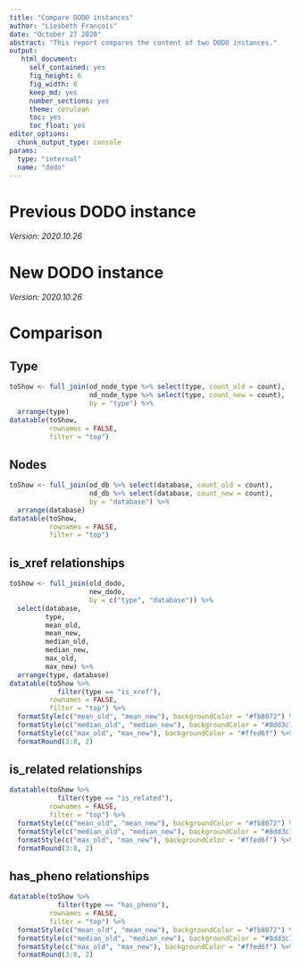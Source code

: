 ```yaml
---
title: "Compare DODO instances"
author: "Liesbeth François"
date: "October 27 2020"
abstract: "This report compares the content of two DODO instances."
output: 
   html_document: 
     self_contained: yes
     fig_height: 6
     fig_width: 8
     keep_md: yes
     number_sections: yes
     theme: cerulean
     toc: yes
     toc_float: yes
editor_options: 
  chunk_output_type: console
params:
  type: "internal"
  name: "dodo"
---
```




# Previous DODO instance



*Version: 2020.10.26*

# New DODO instance



*Version: 2020.10.26*

# Comparison 

## Type


```r
toShow <- full_join(od_node_type %>% select(type, count_old = count), 
                    nd_node_type %>% select(type, count_new = count),
                    by = "type") %>%
  arrange(type)
datatable(toShow, 
          rownames = FALSE,
          filter = "top") 
```

<!--html_preserve--><div id="htmlwidget-47ec3d6a04151a22df7c" style="width:100%;height:auto;" class="datatables html-widget"></div>
<script type="application/json" data-for="htmlwidget-47ec3d6a04151a22df7c">{"x":{"filter":"top","filterHTML":"<tr>\n  <td data-type=\"character\" style=\"vertical-align: top;\">\n    <div class=\"form-group has-feedback\" style=\"margin-bottom: auto;\">\n      <input type=\"search\" placeholder=\"All\" class=\"form-control\" style=\"width: 100%;\"/>\n      <span class=\"glyphicon glyphicon-remove-circle form-control-feedback\"><\/span>\n    <\/div>\n  <\/td>\n  <td data-type=\"integer\" style=\"vertical-align: top;\">\n    <div class=\"form-group has-feedback\" style=\"margin-bottom: auto;\">\n      <input type=\"search\" placeholder=\"All\" class=\"form-control\" style=\"width: 100%;\"/>\n      <span class=\"glyphicon glyphicon-remove-circle form-control-feedback\"><\/span>\n    <\/div>\n    <div style=\"display: none; position: absolute; width: 200px;\">\n      <div data-min=\"1\" data-max=\"432520\"><\/div>\n      <span style=\"float: left;\"><\/span>\n      <span style=\"float: right;\"><\/span>\n    <\/div>\n  <\/td>\n  <td data-type=\"integer\" style=\"vertical-align: top;\">\n    <div class=\"form-group has-feedback\" style=\"margin-bottom: auto;\">\n      <input type=\"search\" placeholder=\"All\" class=\"form-control\" style=\"width: 100%;\"/>\n      <span class=\"glyphicon glyphicon-remove-circle form-control-feedback\"><\/span>\n    <\/div>\n    <div style=\"display: none; position: absolute; width: 200px;\">\n      <div data-min=\"1\" data-max=\"444906\"><\/div>\n      <span style=\"float: left;\"><\/span>\n      <span style=\"float: right;\"><\/span>\n    <\/div>\n  <\/td>\n<\/tr>","data":[["Concept","Concept || Disease","Concept || Phenotype","Database","Synonym","System"],[2,432520,18354,58,410499,1],[2,444906,19050,62,416299,1]],"container":"<table class=\"display\">\n  <thead>\n    <tr>\n      <th>type<\/th>\n      <th>count_old<\/th>\n      <th>count_new<\/th>\n    <\/tr>\n  <\/thead>\n<\/table>","options":{"columnDefs":[{"className":"dt-right","targets":[1,2]}],"order":[],"autoWidth":false,"orderClasses":false,"orderCellsTop":true}},"evals":[],"jsHooks":[]}</script><!--/html_preserve-->

## Nodes


```r
toShow <- full_join(od_db %>% select(database, count_old = count), 
                    nd_db %>% select(database, count_new = count),
                    by = "database") %>%
  arrange(database)
datatable(toShow, 
          rownames = FALSE,
          filter = "top") 
```

<!--html_preserve--><div id="htmlwidget-ff5019418b8f25b1e8b4" style="width:100%;height:auto;" class="datatables html-widget"></div>
<script type="application/json" data-for="htmlwidget-ff5019418b8f25b1e8b4">{"x":{"filter":"top","filterHTML":"<tr>\n  <td data-type=\"character\" style=\"vertical-align: top;\">\n    <div class=\"form-group has-feedback\" style=\"margin-bottom: auto;\">\n      <input type=\"search\" placeholder=\"All\" class=\"form-control\" style=\"width: 100%;\"/>\n      <span class=\"glyphicon glyphicon-remove-circle form-control-feedback\"><\/span>\n    <\/div>\n  <\/td>\n  <td data-type=\"integer\" style=\"vertical-align: top;\">\n    <div class=\"form-group has-feedback\" style=\"margin-bottom: auto;\">\n      <input type=\"search\" placeholder=\"All\" class=\"form-control\" style=\"width: 100%;\"/>\n      <span class=\"glyphicon glyphicon-remove-circle form-control-feedback\"><\/span>\n    <\/div>\n    <div style=\"display: none; position: absolute; width: 200px;\">\n      <div data-min=\"1\" data-max=\"71683\"><\/div>\n      <span style=\"float: left;\"><\/span>\n      <span style=\"float: right;\"><\/span>\n    <\/div>\n  <\/td>\n  <td data-type=\"integer\" style=\"vertical-align: top;\">\n    <div class=\"form-group has-feedback\" style=\"margin-bottom: auto;\">\n      <input type=\"search\" placeholder=\"All\" class=\"form-control\" style=\"width: 100%;\"/>\n      <span class=\"glyphicon glyphicon-remove-circle form-control-feedback\"><\/span>\n    <\/div>\n    <div style=\"display: none; position: absolute; width: 200px;\">\n      <div data-min=\"1\" data-max=\"74094\"><\/div>\n      <span style=\"float: left;\"><\/span>\n      <span style=\"float: right;\"><\/span>\n    <\/div>\n  <\/td>\n<\/tr>","data":[["ClinVar","COHD","Cortellis_condition","Cortellis_indication","DC","DECIPHER","DERMO","DO","DOID","EFO","EV","Fyler","GARD","GTR","HGNC","HP","ICD10","ICD10CM","ICD11","ICD9","ICD9CM","IDO","KEGG","MedDRA","MEDDRA","MedGen","MedlinePlus","MeSH","MetaBase_disease","MFOMD","MONDO","MP","MTH","NCIm","NCIt","NCIT","NDFRT","NIFSTD","OAE","OBI","OGMS","OMIM","OMIMPS","OMIT","OMOP","ONCOTREE","OROD","ORPHA","PATO","PMID","Reactome","SCDO","SNOMEDCT","SNOMEDCT_2010_1_31","SNOMEDCT_2018_03_01","SNOMEDCT_2020_03_01","SNOMEDCT_US_2018_03_01","SNOMEDCT_US_2019_09_01","SNOMEDCT_US_2020_03_01","SNOMEDCT_US_2020_09_01","UMLS","UniProt"],[12481,1591,6184,3630,148,47,1,11418,11652,12500,2,1,7657,16734,47,18354,46530,44777,null,4016,2234,2,38,1621,2090,63367,2,11473,1596,3,21653,10,1,8,10090,3,1,26,1,2,2,24524,421,null,null,2,1,9915,1,57,1,null,47747,26,1,1,8,4790,8,2,71683,1],[13746,1585,6260,3646,148,47,1,11418,11652,12885,2,1,7652,21968,47,19050,46530,44777,2,4010,2234,2,38,1619,2092,65112,2,11477,1609,3,22155,8,1,8,10150,3,1,26,1,2,2,25256,476,1,1,2,1,10006,1,64,1,2,47895,26,1,1,8,4790,8,2,74094,1]],"container":"<table class=\"display\">\n  <thead>\n    <tr>\n      <th>database<\/th>\n      <th>count_old<\/th>\n      <th>count_new<\/th>\n    <\/tr>\n  <\/thead>\n<\/table>","options":{"columnDefs":[{"className":"dt-right","targets":[1,2]}],"order":[],"autoWidth":false,"orderClasses":false,"orderCellsTop":true}},"evals":[],"jsHooks":[]}</script><!--/html_preserve-->

## is_xref relationships


```r
toShow <- full_join(old_dodo,
                    new_dodo,
                    by = c("type", "database")) %>%
  select(database,
         type, 
         mean_old,
         mean_new,
         median_old,
         median_new,
         max_old,
         max_new) %>%
  arrange(type, database)
datatable(toShow %>%
            filter(type == "is_xref"),
          rownames = FALSE,
          filter = "top") %>%
  formatStyle(c("mean_old", "mean_new"), backgroundColor = "#fb8072") %>%
  formatStyle(c("median_old", "median_new"), backgroundColor = "#8dd3c7") %>%
  formatStyle(c("max_old", "max_new"), backgroundColor = "#ffed6f") %>%
  formatRound(3:8, 2)
```

<!--html_preserve--><div id="htmlwidget-87be7d36cac6a29c45f7" style="width:100%;height:auto;" class="datatables html-widget"></div>
<script type="application/json" data-for="htmlwidget-87be7d36cac6a29c45f7">{"x":{"filter":"top","filterHTML":"<tr>\n  <td data-type=\"character\" style=\"vertical-align: top;\">\n    <div class=\"form-group has-feedback\" style=\"margin-bottom: auto;\">\n      <input type=\"search\" placeholder=\"All\" class=\"form-control\" style=\"width: 100%;\"/>\n      <span class=\"glyphicon glyphicon-remove-circle form-control-feedback\"><\/span>\n    <\/div>\n  <\/td>\n  <td data-type=\"disabled\" style=\"vertical-align: top;\">\n    <div class=\"form-group has-feedback\" style=\"margin-bottom: auto;\">\n      <input type=\"search\" placeholder=\"All\" class=\"form-control\" style=\"width: 100%;\"/>\n      <span class=\"glyphicon glyphicon-remove-circle form-control-feedback\"><\/span>\n    <\/div>\n  <\/td>\n  <td data-type=\"number\" style=\"vertical-align: top;\">\n    <div class=\"form-group has-feedback\" style=\"margin-bottom: auto;\">\n      <input type=\"search\" placeholder=\"All\" class=\"form-control\" style=\"width: 100%;\"/>\n      <span class=\"glyphicon glyphicon-remove-circle form-control-feedback\"><\/span>\n    <\/div>\n    <div style=\"display: none; position: absolute; width: 200px;\">\n      <div data-min=\"2\" data-max=\"10.3097926503798\" data-scale=\"15\"><\/div>\n      <span style=\"float: left;\"><\/span>\n      <span style=\"float: right;\"><\/span>\n    <\/div>\n  <\/td>\n  <td data-type=\"number\" style=\"vertical-align: top;\">\n    <div class=\"form-group has-feedback\" style=\"margin-bottom: auto;\">\n      <input type=\"search\" placeholder=\"All\" class=\"form-control\" style=\"width: 100%;\"/>\n      <span class=\"glyphicon glyphicon-remove-circle form-control-feedback\"><\/span>\n    <\/div>\n    <div style=\"display: none; position: absolute; width: 200px;\">\n      <div data-min=\"2\" data-max=\"10.3992248062016\" data-scale=\"15\"><\/div>\n      <span style=\"float: left;\"><\/span>\n      <span style=\"float: right;\"><\/span>\n    <\/div>\n  <\/td>\n  <td data-type=\"number\" style=\"vertical-align: top;\">\n    <div class=\"form-group has-feedback\" style=\"margin-bottom: auto;\">\n      <input type=\"search\" placeholder=\"All\" class=\"form-control\" style=\"width: 100%;\"/>\n      <span class=\"glyphicon glyphicon-remove-circle form-control-feedback\"><\/span>\n    <\/div>\n    <div style=\"display: none; position: absolute; width: 200px;\">\n      <div data-min=\"2\" data-max=\"8\"><\/div>\n      <span style=\"float: left;\"><\/span>\n      <span style=\"float: right;\"><\/span>\n    <\/div>\n  <\/td>\n  <td data-type=\"number\" style=\"vertical-align: top;\">\n    <div class=\"form-group has-feedback\" style=\"margin-bottom: auto;\">\n      <input type=\"search\" placeholder=\"All\" class=\"form-control\" style=\"width: 100%;\"/>\n      <span class=\"glyphicon glyphicon-remove-circle form-control-feedback\"><\/span>\n    <\/div>\n    <div style=\"display: none; position: absolute; width: 200px;\">\n      <div data-min=\"2\" data-max=\"8\"><\/div>\n      <span style=\"float: left;\"><\/span>\n      <span style=\"float: right;\"><\/span>\n    <\/div>\n  <\/td>\n  <td data-type=\"integer\" style=\"vertical-align: top;\">\n    <div class=\"form-group has-feedback\" style=\"margin-bottom: auto;\">\n      <input type=\"search\" placeholder=\"All\" class=\"form-control\" style=\"width: 100%;\"/>\n      <span class=\"glyphicon glyphicon-remove-circle form-control-feedback\"><\/span>\n    <\/div>\n    <div style=\"display: none; position: absolute; width: 200px;\">\n      <div data-min=\"2\" data-max=\"204\"><\/div>\n      <span style=\"float: left;\"><\/span>\n      <span style=\"float: right;\"><\/span>\n    <\/div>\n  <\/td>\n  <td data-type=\"integer\" style=\"vertical-align: top;\">\n    <div class=\"form-group has-feedback\" style=\"margin-bottom: auto;\">\n      <input type=\"search\" placeholder=\"All\" class=\"form-control\" style=\"width: 100%;\"/>\n      <span class=\"glyphicon glyphicon-remove-circle form-control-feedback\"><\/span>\n    <\/div>\n    <div style=\"display: none; position: absolute; width: 200px;\">\n      <div data-min=\"2\" data-max=\"206\"><\/div>\n      <span style=\"float: left;\"><\/span>\n      <span style=\"float: right;\"><\/span>\n    <\/div>\n  <\/td>\n<\/tr>","data":[["ClinVar","Cortellis_condition","Cortellis_indication","DO","DOID","EFO","GARD","MEDDRA","MedGen","MeSH","MetaBase_disease","MONDO","NCIt","OMIM","ORPHA","SNOMEDCT","UMLS"],["is_xref","is_xref","is_xref","is_xref","is_xref","is_xref","is_xref","is_xref","is_xref","is_xref","is_xref","is_xref","is_xref","is_xref","is_xref","is_xref","is_xref"],[4.64175022789426,5.48331047096479,5.90962400827872,4.38918700010124,4.38576627577841,8.56653865419937,2.01342532164833,2,3.40558966023324,8.33128609405078,4.04887218045113,5.00619356058815,4.06046894282188,6.07181238805348,10.3097926503798,2.86200215285253,3.6536582367944],[4.61188345077128,5.48047229791099,5.9113706630024,4.39165654110976,4.38799029518803,8.52890008942362,2.01341531581889,2,3.38035999508539,8.33354714560616,4.047234307023,4.95420837968113,4.05459564461712,6.03695318185494,10.3992248062016,2.86642987837692,3.6481622533865],[4,6,6,4,4,6,2,2,2,6,4,4,4,4,8,2,2],[4,6,6,4,4,6,2,2,2,6,4,4,4,4,8,2,2],[92,8,18,76,76,204,6,2,48,92,8,24,12,64,204,8,52],[92,8,18,76,76,206,6,2,48,92,8,34,12,64,206,8,52]],"container":"<table class=\"display\">\n  <thead>\n    <tr>\n      <th>database<\/th>\n      <th>type<\/th>\n      <th>mean_old<\/th>\n      <th>mean_new<\/th>\n      <th>median_old<\/th>\n      <th>median_new<\/th>\n      <th>max_old<\/th>\n      <th>max_new<\/th>\n    <\/tr>\n  <\/thead>\n<\/table>","options":{"columnDefs":[{"targets":2,"render":"function(data, type, row, meta) { return DTWidget.formatRound(data, 2, 3, \",\", \".\"); }"},{"targets":3,"render":"function(data, type, row, meta) { return DTWidget.formatRound(data, 2, 3, \",\", \".\"); }"},{"targets":4,"render":"function(data, type, row, meta) { return DTWidget.formatRound(data, 2, 3, \",\", \".\"); }"},{"targets":5,"render":"function(data, type, row, meta) { return DTWidget.formatRound(data, 2, 3, \",\", \".\"); }"},{"targets":6,"render":"function(data, type, row, meta) { return DTWidget.formatRound(data, 2, 3, \",\", \".\"); }"},{"targets":7,"render":"function(data, type, row, meta) { return DTWidget.formatRound(data, 2, 3, \",\", \".\"); }"},{"className":"dt-right","targets":[2,3,4,5,6,7]}],"order":[],"autoWidth":false,"orderClasses":false,"orderCellsTop":true,"rowCallback":"function(row, data) {\nvar value=data[2]; $(this.api().cell(row, 2).node()).css({'background-color':'#fb8072'});\nvar value=data[3]; $(this.api().cell(row, 3).node()).css({'background-color':'#fb8072'});\nvar value=data[4]; $(this.api().cell(row, 4).node()).css({'background-color':'#8dd3c7'});\nvar value=data[5]; $(this.api().cell(row, 5).node()).css({'background-color':'#8dd3c7'});\nvar value=data[6]; $(this.api().cell(row, 6).node()).css({'background-color':'#ffed6f'});\nvar value=data[7]; $(this.api().cell(row, 7).node()).css({'background-color':'#ffed6f'});\n}"}},"evals":["options.columnDefs.0.render","options.columnDefs.1.render","options.columnDefs.2.render","options.columnDefs.3.render","options.columnDefs.4.render","options.columnDefs.5.render","options.rowCallback"],"jsHooks":[]}</script><!--/html_preserve-->

## is_related relationships


```r
datatable(toShow %>%
            filter(type == "is_related"),
          rownames = FALSE,
          filter = "top") %>%
  formatStyle(c("mean_old", "mean_new"), backgroundColor = "#fb8072") %>%
  formatStyle(c("median_old", "median_new"), backgroundColor = "#8dd3c7") %>%
  formatStyle(c("max_old", "max_new"), backgroundColor = "#ffed6f") %>%
  formatRound(3:8, 2)
```

<!--html_preserve--><div id="htmlwidget-1508cbe0d5fcbbd3eb10" style="width:100%;height:auto;" class="datatables html-widget"></div>
<script type="application/json" data-for="htmlwidget-1508cbe0d5fcbbd3eb10">{"x":{"filter":"top","filterHTML":"<tr>\n  <td data-type=\"character\" style=\"vertical-align: top;\">\n    <div class=\"form-group has-feedback\" style=\"margin-bottom: auto;\">\n      <input type=\"search\" placeholder=\"All\" class=\"form-control\" style=\"width: 100%;\"/>\n      <span class=\"glyphicon glyphicon-remove-circle form-control-feedback\"><\/span>\n    <\/div>\n  <\/td>\n  <td data-type=\"disabled\" style=\"vertical-align: top;\">\n    <div class=\"form-group has-feedback\" style=\"margin-bottom: auto;\">\n      <input type=\"search\" placeholder=\"All\" class=\"form-control\" style=\"width: 100%;\"/>\n      <span class=\"glyphicon glyphicon-remove-circle form-control-feedback\"><\/span>\n    <\/div>\n  <\/td>\n  <td data-type=\"number\" style=\"vertical-align: top;\">\n    <div class=\"form-group has-feedback\" style=\"margin-bottom: auto;\">\n      <input type=\"search\" placeholder=\"All\" class=\"form-control\" style=\"width: 100%;\"/>\n      <span class=\"glyphicon glyphicon-remove-circle form-control-feedback\"><\/span>\n    <\/div>\n    <div style=\"display: none; position: absolute; width: 200px;\">\n      <div data-min=\"2\" data-max=\"11.0406181890232\" data-scale=\"15\"><\/div>\n      <span style=\"float: left;\"><\/span>\n      <span style=\"float: right;\"><\/span>\n    <\/div>\n  <\/td>\n  <td data-type=\"number\" style=\"vertical-align: top;\">\n    <div class=\"form-group has-feedback\" style=\"margin-bottom: auto;\">\n      <input type=\"search\" placeholder=\"All\" class=\"form-control\" style=\"width: 100%;\"/>\n      <span class=\"glyphicon glyphicon-remove-circle form-control-feedback\"><\/span>\n    <\/div>\n    <div style=\"display: none; position: absolute; width: 200px;\">\n      <div data-min=\"2\" data-max=\"11.0732673267327\" data-scale=\"15\"><\/div>\n      <span style=\"float: left;\"><\/span>\n      <span style=\"float: right;\"><\/span>\n    <\/div>\n  <\/td>\n  <td data-type=\"number\" style=\"vertical-align: top;\">\n    <div class=\"form-group has-feedback\" style=\"margin-bottom: auto;\">\n      <input type=\"search\" placeholder=\"All\" class=\"form-control\" style=\"width: 100%;\"/>\n      <span class=\"glyphicon glyphicon-remove-circle form-control-feedback\"><\/span>\n    <\/div>\n    <div style=\"display: none; position: absolute; width: 200px;\">\n      <div data-min=\"2\" data-max=\"6\"><\/div>\n      <span style=\"float: left;\"><\/span>\n      <span style=\"float: right;\"><\/span>\n    <\/div>\n  <\/td>\n  <td data-type=\"number\" style=\"vertical-align: top;\">\n    <div class=\"form-group has-feedback\" style=\"margin-bottom: auto;\">\n      <input type=\"search\" placeholder=\"All\" class=\"form-control\" style=\"width: 100%;\"/>\n      <span class=\"glyphicon glyphicon-remove-circle form-control-feedback\"><\/span>\n    <\/div>\n    <div style=\"display: none; position: absolute; width: 200px;\">\n      <div data-min=\"2\" data-max=\"6\"><\/div>\n      <span style=\"float: left;\"><\/span>\n      <span style=\"float: right;\"><\/span>\n    <\/div>\n  <\/td>\n  <td data-type=\"integer\" style=\"vertical-align: top;\">\n    <div class=\"form-group has-feedback\" style=\"margin-bottom: auto;\">\n      <input type=\"search\" placeholder=\"All\" class=\"form-control\" style=\"width: 100%;\"/>\n      <span class=\"glyphicon glyphicon-remove-circle form-control-feedback\"><\/span>\n    <\/div>\n    <div style=\"display: none; position: absolute; width: 200px;\">\n      <div data-min=\"2\" data-max=\"1782\"><\/div>\n      <span style=\"float: left;\"><\/span>\n      <span style=\"float: right;\"><\/span>\n    <\/div>\n  <\/td>\n  <td data-type=\"integer\" style=\"vertical-align: top;\">\n    <div class=\"form-group has-feedback\" style=\"margin-bottom: auto;\">\n      <input type=\"search\" placeholder=\"All\" class=\"form-control\" style=\"width: 100%;\"/>\n      <span class=\"glyphicon glyphicon-remove-circle form-control-feedback\"><\/span>\n    <\/div>\n    <div style=\"display: none; position: absolute; width: 200px;\">\n      <div data-min=\"2\" data-max=\"1786\"><\/div>\n      <span style=\"float: left;\"><\/span>\n      <span style=\"float: right;\"><\/span>\n    <\/div>\n  <\/td>\n<\/tr>","data":[["ClinVar","COHD","Cortellis_condition","Cortellis_indication","DC","DECIPHER","DERMO","DO","DOID","EFO","EV","GARD","GTR","HGNC","ICD10","ICD10CM","ICD11","ICD9","ICD9CM","IDO","KEGG","MedDRA","MEDDRA","MedGen","MedlinePlus","MFOMD","MONDO","MP","MTH","NCIm","NCIt","NDFRT","NIFSTD","OAE","OBI","OGMS","OMIMPS","OMIT","OMOP","ONCOTREE","OROD","ORPHA","PATO","PMID","Reactome","SCDO","SNOMEDCT","SNOMEDCT_2010_1_31","SNOMEDCT_2018_03_01","SNOMEDCT_2020_03_01","SNOMEDCT_US_2018_03_01","SNOMEDCT_US_2019_09_01","SNOMEDCT_US_2020_03_01","SNOMEDCT_US_2020_09_01","UMLS","UniProt"],["is_related","is_related","is_related","is_related","is_related","is_related","is_related","is_related","is_related","is_related","is_related","is_related","is_related","is_related","is_related","is_related","is_related","is_related","is_related","is_related","is_related","is_related","is_related","is_related","is_related","is_related","is_related","is_related","is_related","is_related","is_related","is_related","is_related","is_related","is_related","is_related","is_related","is_related","is_related","is_related","is_related","is_related","is_related","is_related","is_related","is_related","is_related","is_related","is_related","is_related","is_related","is_related","is_related","is_related","is_related","is_related"],[2.16687995904786,2.90006285355123,2.99494665918024,2.51533742331288,3.05405405405405,2,6,7.32350618583838,7.17304003069446,5.89310764051248,2,2.00137009761946,3.9956973825744,3.14893617021277,11.0406181890232,3.03448275862069,null,4.47758964143426,2.03312444046553,3,5.63157894736842,4.2828906732551,2.15555555555556,2.22377522894994,2,2,4.52792990142388,2.8,4,2,2.51338243218969,2,3.38461538461538,2,3,3,3.50118764845606,null,null,2,2,4.13656914893617,2,3.5,2,null,4.07373092326009,3.23076923076923,2,2,2,2.02045929018789,2,2,2.76564490508469,2],[2.16653934300993,2.90977917981073,2.99216125419933,2.51428571428571,3.08108108108108,2,6,7.32543755757337,7.17559790254508,6.10759839650146,2,2.00205655526992,3.99672250546249,3.14893617021277,11.0732673267327,3.03697548815953,2,4.48428927680798,2.03312444046553,3,5.63157894736842,4.286951144094,2.15094339622642,2.72383522339117,2,2,5.90168254611798,2.75,4,2,2.51346499102334,2,3.38461538461538,2,3,3,3.51260504201681,2,2,2,2,4.13956853459616,2,3.33333333333333,2,2,4.07206701498338,3.23076923076923,2,2,2,2.02045929018789,2,2,2.98220099848057,2],[2,2,2,2,4,2,6,6,6,4,2,2,4,4,6,2,null,4,2,3,6,4,2,2,2,2,4,2,4,2,2,2,4,2,3,3,4,null,null,2,2,2,2,4,2,null,4,4,2,2,2,2,2,2,2,2],[2,2,2,2,4,2,6,6,6,4,2,2,4,4,6,2,2,4,2,3,6,4,2,2,2,2,6,2,4,2,2,2,4,2,3,3,4,2,2,2,2,2,2,4,2,2,4,4,2,2,2,2,2,2,2,2],[14,4,12,10,4,2,6,126,126,132,2,4,4,6,1782,270,null,624,12,4,8,12,8,16,2,2,46,4,4,2,8,2,4,2,4,4,8,null,null,2,2,132,2,10,2,null,18,4,2,2,2,12,2,2,20,2],[14,4,12,10,4,2,6,126,126,136,2,4,4,6,1786,270,2,624,12,4,8,12,8,18,2,2,46,4,4,2,8,2,4,2,4,4,8,2,2,2,2,136,2,10,2,2,18,4,2,2,2,12,2,2,20,2]],"container":"<table class=\"display\">\n  <thead>\n    <tr>\n      <th>database<\/th>\n      <th>type<\/th>\n      <th>mean_old<\/th>\n      <th>mean_new<\/th>\n      <th>median_old<\/th>\n      <th>median_new<\/th>\n      <th>max_old<\/th>\n      <th>max_new<\/th>\n    <\/tr>\n  <\/thead>\n<\/table>","options":{"columnDefs":[{"targets":2,"render":"function(data, type, row, meta) { return DTWidget.formatRound(data, 2, 3, \",\", \".\"); }"},{"targets":3,"render":"function(data, type, row, meta) { return DTWidget.formatRound(data, 2, 3, \",\", \".\"); }"},{"targets":4,"render":"function(data, type, row, meta) { return DTWidget.formatRound(data, 2, 3, \",\", \".\"); }"},{"targets":5,"render":"function(data, type, row, meta) { return DTWidget.formatRound(data, 2, 3, \",\", \".\"); }"},{"targets":6,"render":"function(data, type, row, meta) { return DTWidget.formatRound(data, 2, 3, \",\", \".\"); }"},{"targets":7,"render":"function(data, type, row, meta) { return DTWidget.formatRound(data, 2, 3, \",\", \".\"); }"},{"className":"dt-right","targets":[2,3,4,5,6,7]}],"order":[],"autoWidth":false,"orderClasses":false,"orderCellsTop":true,"rowCallback":"function(row, data) {\nvar value=data[2]; $(this.api().cell(row, 2).node()).css({'background-color':'#fb8072'});\nvar value=data[3]; $(this.api().cell(row, 3).node()).css({'background-color':'#fb8072'});\nvar value=data[4]; $(this.api().cell(row, 4).node()).css({'background-color':'#8dd3c7'});\nvar value=data[5]; $(this.api().cell(row, 5).node()).css({'background-color':'#8dd3c7'});\nvar value=data[6]; $(this.api().cell(row, 6).node()).css({'background-color':'#ffed6f'});\nvar value=data[7]; $(this.api().cell(row, 7).node()).css({'background-color':'#ffed6f'});\n}"}},"evals":["options.columnDefs.0.render","options.columnDefs.1.render","options.columnDefs.2.render","options.columnDefs.3.render","options.columnDefs.4.render","options.columnDefs.5.render","options.rowCallback"],"jsHooks":[]}</script><!--/html_preserve-->

## has_pheno relationships


```r
datatable(toShow %>%
            filter(type == "has_pheno"),
          rownames = FALSE,
          filter = "top") %>%
  formatStyle(c("mean_old", "mean_new"), backgroundColor = "#fb8072") %>%
  formatStyle(c("median_old", "median_new"), backgroundColor = "#8dd3c7") %>%
  formatStyle(c("max_old", "max_new"), backgroundColor = "#ffed6f") %>%
  formatRound(3:8, 2)
```

<!--html_preserve--><div id="htmlwidget-48a83774796ceef8b22d" style="width:100%;height:auto;" class="datatables html-widget"></div>
<script type="application/json" data-for="htmlwidget-48a83774796ceef8b22d">{"x":{"filter":"top","filterHTML":"<tr>\n  <td data-type=\"character\" style=\"vertical-align: top;\">\n    <div class=\"form-group has-feedback\" style=\"margin-bottom: auto;\">\n      <input type=\"search\" placeholder=\"All\" class=\"form-control\" style=\"width: 100%;\"/>\n      <span class=\"glyphicon glyphicon-remove-circle form-control-feedback\"><\/span>\n    <\/div>\n  <\/td>\n  <td data-type=\"disabled\" style=\"vertical-align: top;\">\n    <div class=\"form-group has-feedback\" style=\"margin-bottom: auto;\">\n      <input type=\"search\" placeholder=\"All\" class=\"form-control\" style=\"width: 100%;\"/>\n      <span class=\"glyphicon glyphicon-remove-circle form-control-feedback\"><\/span>\n    <\/div>\n  <\/td>\n  <td data-type=\"disabled\" style=\"vertical-align: top;\">\n    <div class=\"form-group has-feedback\" style=\"margin-bottom: auto;\">\n      <input type=\"search\" placeholder=\"All\" class=\"form-control\" style=\"width: 100%;\"/>\n      <span class=\"glyphicon glyphicon-remove-circle form-control-feedback\"><\/span>\n    <\/div>\n  <\/td>\n  <td data-type=\"number\" style=\"vertical-align: top;\">\n    <div class=\"form-group has-feedback\" style=\"margin-bottom: auto;\">\n      <input type=\"search\" placeholder=\"All\" class=\"form-control\" style=\"width: 100%;\"/>\n      <span class=\"glyphicon glyphicon-remove-circle form-control-feedback\"><\/span>\n    <\/div>\n    <div style=\"display: none; position: absolute; width: 200px;\">\n      <div data-min=\"1\" data-max=\"26.1725447639718\" data-scale=\"15\"><\/div>\n      <span style=\"float: left;\"><\/span>\n      <span style=\"float: right;\"><\/span>\n    <\/div>\n  <\/td>\n  <td data-type=\"disabled\" style=\"vertical-align: top;\">\n    <div class=\"form-group has-feedback\" style=\"margin-bottom: auto;\">\n      <input type=\"search\" placeholder=\"All\" class=\"form-control\" style=\"width: 100%;\"/>\n      <span class=\"glyphicon glyphicon-remove-circle form-control-feedback\"><\/span>\n    <\/div>\n  <\/td>\n  <td data-type=\"number\" style=\"vertical-align: top;\">\n    <div class=\"form-group has-feedback\" style=\"margin-bottom: auto;\">\n      <input type=\"search\" placeholder=\"All\" class=\"form-control\" style=\"width: 100%;\"/>\n      <span class=\"glyphicon glyphicon-remove-circle form-control-feedback\"><\/span>\n    <\/div>\n    <div style=\"display: none; position: absolute; width: 200px;\">\n      <div data-min=\"1\" data-max=\"18\"><\/div>\n      <span style=\"float: left;\"><\/span>\n      <span style=\"float: right;\"><\/span>\n    <\/div>\n  <\/td>\n  <td data-type=\"disabled\" style=\"vertical-align: top;\">\n    <div class=\"form-group has-feedback\" style=\"margin-bottom: auto;\">\n      <input type=\"search\" placeholder=\"All\" class=\"form-control\" style=\"width: 100%;\"/>\n      <span class=\"glyphicon glyphicon-remove-circle form-control-feedback\"><\/span>\n    <\/div>\n  <\/td>\n  <td data-type=\"integer\" style=\"vertical-align: top;\">\n    <div class=\"form-group has-feedback\" style=\"margin-bottom: auto;\">\n      <input type=\"search\" placeholder=\"All\" class=\"form-control\" style=\"width: 100%;\"/>\n      <span class=\"glyphicon glyphicon-remove-circle form-control-feedback\"><\/span>\n    <\/div>\n    <div style=\"display: none; position: absolute; width: 200px;\">\n      <div data-min=\"1\" data-max=\"3850\"><\/div>\n      <span style=\"float: left;\"><\/span>\n      <span style=\"float: right;\"><\/span>\n    <\/div>\n  <\/td>\n<\/tr>","data":[["ClinVar","DECIPHER","DO","DOID","EFO","Fyler","HP","ICD10","MedDRA","MedGen","MedlinePlus","MeSH","MONDO","NCIt","OMIM","ORPHA","PMID","SNOMEDCT","UMLS"],["has_pheno","has_pheno","has_pheno","has_pheno","has_pheno","has_pheno","has_pheno","has_pheno","has_pheno","has_pheno","has_pheno","has_pheno","has_pheno","has_pheno","has_pheno","has_pheno","has_pheno","has_pheno","has_pheno"],[null,null,null,null,null,null,null,null,null,null,null,null,null,null,null,null,null,null,null],[1.71669915529565,6.06382978723404,1,1,20.1147826086957,1,26.1725447639718,1,1,1.00399258519892,1,1,17.2803863145998,1,13.4149055895961,22.4154074808026,2,1,1.00412928947743],[null,null,null,null,null,null,null,null,null,null,null,null,null,null,null,null,null,null,null],[1,5,1,1,16,1,4,1,1,1,1,1,11,1,9,18,2,1,1],[null,null,null,null,null,null,null,null,null,null,null,null,null,null,null,null,null,null,null],[20,37,1,1,342,1,3850,1,1,2,1,1,232,1,122,172,2,1,2]],"container":"<table class=\"display\">\n  <thead>\n    <tr>\n      <th>database<\/th>\n      <th>type<\/th>\n      <th>mean_old<\/th>\n      <th>mean_new<\/th>\n      <th>median_old<\/th>\n      <th>median_new<\/th>\n      <th>max_old<\/th>\n      <th>max_new<\/th>\n    <\/tr>\n  <\/thead>\n<\/table>","options":{"columnDefs":[{"targets":2,"render":"function(data, type, row, meta) { return DTWidget.formatRound(data, 2, 3, \",\", \".\"); }"},{"targets":3,"render":"function(data, type, row, meta) { return DTWidget.formatRound(data, 2, 3, \",\", \".\"); }"},{"targets":4,"render":"function(data, type, row, meta) { return DTWidget.formatRound(data, 2, 3, \",\", \".\"); }"},{"targets":5,"render":"function(data, type, row, meta) { return DTWidget.formatRound(data, 2, 3, \",\", \".\"); }"},{"targets":6,"render":"function(data, type, row, meta) { return DTWidget.formatRound(data, 2, 3, \",\", \".\"); }"},{"targets":7,"render":"function(data, type, row, meta) { return DTWidget.formatRound(data, 2, 3, \",\", \".\"); }"},{"className":"dt-right","targets":[2,3,4,5,6,7]}],"order":[],"autoWidth":false,"orderClasses":false,"orderCellsTop":true,"rowCallback":"function(row, data) {\nvar value=data[2]; $(this.api().cell(row, 2).node()).css({'background-color':'#fb8072'});\nvar value=data[3]; $(this.api().cell(row, 3).node()).css({'background-color':'#fb8072'});\nvar value=data[4]; $(this.api().cell(row, 4).node()).css({'background-color':'#8dd3c7'});\nvar value=data[5]; $(this.api().cell(row, 5).node()).css({'background-color':'#8dd3c7'});\nvar value=data[6]; $(this.api().cell(row, 6).node()).css({'background-color':'#ffed6f'});\nvar value=data[7]; $(this.api().cell(row, 7).node()).css({'background-color':'#ffed6f'});\n}"}},"evals":["options.columnDefs.0.render","options.columnDefs.1.render","options.columnDefs.2.render","options.columnDefs.3.render","options.columnDefs.4.render","options.columnDefs.5.render","options.rowCallback"],"jsHooks":[]}</script><!--/html_preserve-->
